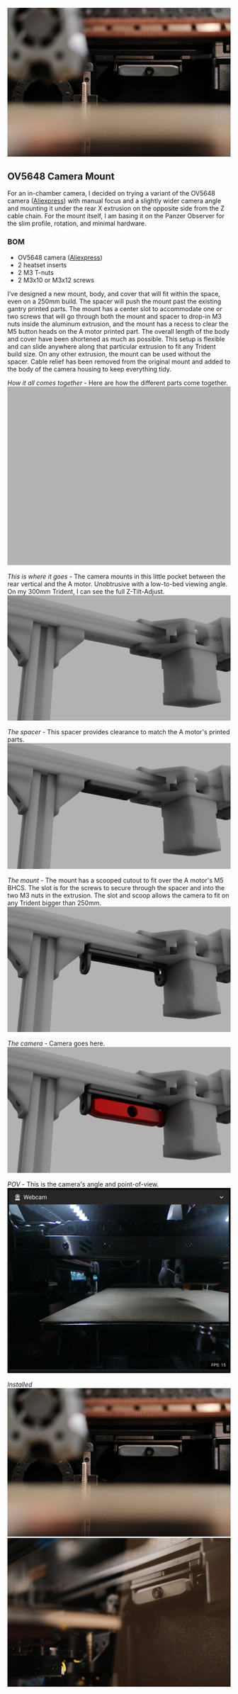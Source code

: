 ![OV5648 Camera Mount](Images/voron-trident-camera-mount-1.jpg)

## OV5648 Camera Mount

For an in-chamber camera, I decided on trying a variant of the OV5648 camera ([Aliexpress](https://www.aliexpress.us/item/2251832770407060.html)) with manual focus and a slightly wider camera angle and mounting it under the rear X extrusion on the opposite side from the Z cable chain. For the mount itself, I am basing it on the Panzer Observer for the slim profile, rotation, and minimal hardware.

### BOM

- OV5648 camera ([Aliexpress](https://www.aliexpress.us/item/2251832770407060.html))
- 2 heatset inserts
- 2 M3 T-nuts
- 2 M3x10 or M3x12 screws

I’ve designed a new mount, body, and cover that will fit within the space, even on a 250mm build. The spacer will push the mount past the existing gantry printed parts. The mount has a center slot to accommodate one or two screws that will go through both the mount and spacer to drop-in M3 nuts inside the aluminum extrusion, and the mount has a recess to clear the M5 button heads on the A motor printed part. The overall length of the body and cover have been shortened as much as possible. This setup is flexible and can slide anywhere along that particular extrusion to fit any Trident build size. On any other extrusion, the mount can be used without the spacer. Cable relief has been removed from the original mount and added to the body of the camera housing to keep everything tidy.

_How it all comes together_ - Here are how the different parts come together.
![Assembly](Images/OV5648_mount.gif)

_This is where it goes_ - The camera mounts in this little pocket between the rear vertical and the A motor. Unobtrusive with a low-to-bed viewing angle. On my 300mm Trident, I can see the full Z-Tilt-Adjust.
![Location of install](Images/1_location.png)

_The spacer_ - This spacer provides clearance to match the A motor's printed parts.
![Spacer](Images/2_spacer.png)

_The mount_ - The mount has a scooped cutout to fit over the A motor's M5 BHCS. The slot is for the screws to secure through the spacer and into the two M3 nuts in the extrusion. The slot and scoop allows the camera to fit on any Trident bigger than 250mm.
![Mount](Images/3_mount.png)

_The camera_ - Camera goes here.
![Camera body and cover](Images/4_cover.png)

_POV_ - This is the camera's angle and point-of-view.
![Point-of-view](Images/pov.png)

_Installed_
![Installed-1](Images/voron-trident-camera-mount-1.jpg)
![Installed-1](Images/voron-trident-camera-mount-2.jpg)

